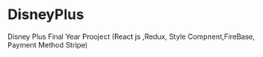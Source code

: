 # DisneyPlus
 Disney Plus Final Year Prooject (React js ,Redux, Style Compnent,FireBase, Payment Method Stripe)
